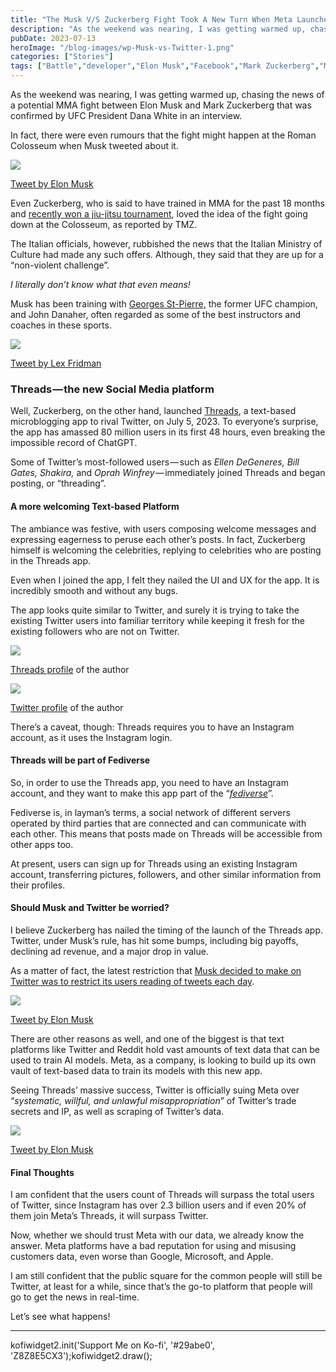 ```yaml
---
title: "The Musk V/S Zuckerberg Fight Took A New Turn When Meta Launched ‘Threads’ To Compete With Twitter"
description: "As the weekend was nearing, I was getting warmed up, chasing the news of a potential MMA fight between Elon Musk and Mark Zuckerberg that was confirmed by UFC President Dana White in an interview. In fact, there were even rumours that the fight might happen at the Roman Colosseum when Musk tweeted about it. [&hellip;]"
pubDate: 2023-07-13
heroImage: "/blog-images/wp-Musk-vs-Twitter-1.png"
categories: ["Stories"]
tags: ["Battle","developer","Elon Musk","Facebook","Mark Zuckerberg","Meta","MMA","Musk Versus Zuckerberg","Social Media","Tech","technology","thedeveloperstory","Threads","Twitter","UFC","War"]
---
```


As the weekend was nearing, I was getting warmed up, chasing the news of a potential MMA fight between Elon Musk and Mark Zuckerberg that was confirmed by UFC President Dana White in an interview.

In fact, there were even rumours that the fight might happen at the Roman Colosseum when Musk tweeted about it.

![](https://thedeveloperstory.com/wp-content/uploads/2023/07/screely-1688963459815.png)

[Tweet by Elon Musk](https://twitter.com/elonmusk/status/1674635153061330946)

Even Zuckerberg, who is said to have trained in MMA for the past 18 months and [recently won a jiu-jitsu tournament](https://edition.cnn.com/2023/05/09/business/mark-zuckerberg-jiu-jitsu-winner/index.html), loved the idea of the fight going down at the Colosseum, as reported by TMZ.

The Italian officials, however, rubbished the news that the Italian Ministry of Culture had made any such offers. Although, they said that they are up for a “non-violent challenge”.

_I literally don’t know what that even means!_

Musk has been training with [Georges St-Pierre,](https://twitter.com/GeorgesStPierre) the former UFC champion, and John Danaher, often regarded as some of the best instructors and coaches in these sports.

![](https://thedeveloperstory.com/wp-content/uploads/2023/07/screely-1688963599978.png)

[Tweet by Lex Fridman](https://twitter.com/lexfridman/status/1675979101386022913)

### Threads — the new Social Media platform

Well, Zuckerberg, on the other hand, launched [Threads](http://threads.net/), a text-based microblogging app to rival Twitter, on July 5, 2023. To everyone’s surprise, the app has amassed 80 million users in its first 48 hours, even breaking the impossible record of ChatGPT.

Some of Twitter’s most-followed users — such as _Ellen DeGeneres, Bill Gates, Shakira,_ and _Oprah Winfrey_ — immediately joined Threads and began posting, or “threading”.

#### A more welcoming Text-based Platform

The ambiance was festive, with users composing welcome messages and expressing eagerness to peruse each other’s posts. In fact, Zuckerberg himself is welcoming the celebrities, replying to celebrities who are posting in the Threads app.

Even when I joined the app, I felt they nailed the UI and UX for the app. It is incredibly smooth and without any bugs.

The app looks quite similar to Twitter, and surely it is trying to take the existing Twitter users into familiar territory while keeping it fresh for the existing followers who are not on Twitter.

![](https://thedeveloperstory.com/wp-content/uploads/2023/07/Screenshot_2023-07-09-13-12-34-82_b86672daa061159f52c1a3195c773d05-520x1024.jpg)

[Threads profile](https://www.threads.net/@thedeveloperstory) of the author

![](https://thedeveloperstory.com/wp-content/uploads/2023/07/Screenshot_2023-07-09-13-13-17-82_0b2fce7a16bf2b728d6ffa28c8d60efb-1-516x1024.jpg)

[Twitter profile](https://twitter.com/vivek_naskar) of the author

There’s a caveat, though: Threads requires you to have an Instagram account, as it uses the Instagram login.

#### Threads will be part of Fediverse

So, in order to use the Threads app, you need to have an Instagram account, and they want to make this app part of the “[_fediverse_](https://en.wikipedia.org/wiki/Fediverse)”.

Fediverse is, in layman’s terms, a social network of different servers operated by third parties that are connected and can communicate with each other. This means that posts made on Threads will be accessible from other apps too.

At present, users can sign up for Threads using an existing Instagram account, transferring pictures, followers, and other similar information from their profiles.

#### Should Musk and Twitter be worried?

I believe Zuckerberg has nailed the timing of the launch of the Threads app. Twitter, under Musk’s rule, has hit some bumps, including big payoffs, declining ad revenue, and a major drop in value.

As a matter of fact, the latest restriction that [Musk decided to make on Twitter was to restrict its users reading of tweets each day](https://thedeveloperstory.com/2023/07/08/elon-musks-new-tweets-rate-limit-will-do-more-harm-than-good-to-the-company/).

![](https://thedeveloperstory.com/wp-content/uploads/2023/07/screely-1688963883575.png)

[Tweet by Elon Musk](https://twitter.com/elonmusk/status/1675187969420828672)

There are other reasons as well, and one of the biggest is that text platforms like Twitter and Reddit hold vast amounts of text data that can be used to train AI models. Meta, as a company, is looking to build up its own vault of text-based data to train its models with this new app.

Seeing Threads’ massive success, Twitter is officially suing Meta over “_systematic, willful, and unlawful misappropriation_” of Twitter’s trade secrets and IP, as well as scraping of Twitter’s data.

![](https://thedeveloperstory.com/wp-content/uploads/2023/07/screely-1688963981468.png)

[Tweet by Elon Musk](https://twitter.com/TitterDaily/status/1677025032554545153)

#### Final Thoughts

I am confident that the users count of Threads will surpass the total users of Twitter, since Instagram has over 2.3 billion users and if even 20% of them join Meta’s Threads, it will surpass Twitter.

Now, whether we should trust Meta with our data, we already know the answer. Meta platforms have a bad reputation for using and misusing customers data, even worse than Google, Microsoft, and Apple.

I am still confident that the public square for the common people will still be Twitter, at least for a while, since that’s the go-to platform that people will go to get the news in real-time.

Let’s see what happens!

* * *

kofiwidget2.init('Support Me on Ko-fi', '#29abe0', 'Z8Z8E5CX3');kofiwidget2.draw();